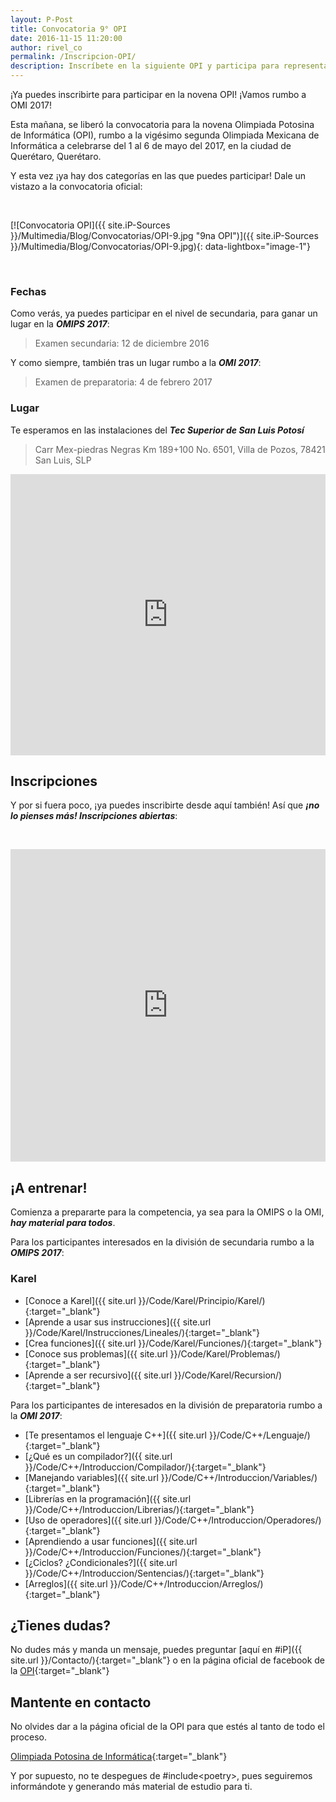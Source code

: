 ```yaml
---
layout: P-Post
title: Convocatoria 9° OPI
date: 2016-11-15 11:20:00
author: rivel_co
permalink: /Inscripcion-OPI/
description: Inscríbete en la siguiente OPI y participa para representar a San Luis Potosí en la OMI 2017
---
```


¡Ya puedes inscribirte para participar en la novena OPI! ¡Vamos rumbo a OMI 2017!

Esta mañana, se liberó la convocatoria para la novena Olimpiada Potosina de Informática (OPI), rumbo a la vigésimo segunda Olimpiada Mexicana de Informática a celebrarse del 1 al 6 de mayo del 2017, en la ciudad de Querétaro, Querétaro.

Y esta vez ¡ya hay dos categorías en las que puedes participar! Dale un vistazo a la convocatoria oficial:

&nbsp;

[![Convocatoria OPI]({{ site.iP-Sources }}/Multimedia/Blog/Convocatorias/OPI-9.jpg "9na OPI")]({{ site.iP-Sources }}/Multimedia/Blog/Convocatorias/OPI-9.jpg){: data-lightbox="image-1"}

&nbsp;

### Fechas

Como verás, ya puedes participar en el nivel de secundaria, para ganar un lugar en la ***OMIPS 2017***:

> Examen secundaria: 12 de diciembre 2016

Y como siempre, también tras un lugar rumbo a la ***OMI 2017***:

> Examen de preparatoria: 4 de febrero 2017

### Lugar

Te esperamos en las instalaciones del ***Tec Superior de San Luis Potosí***

> Carr Mex-piedras Negras Km 189+100 No. 6501, Villa de Pozos, 78421 San Luis, SLP

<iframe src="https://www.google.com/maps/embed?pb=!1m14!1m8!1m3!1d14790.32314873999!2d-100.87177632701416!3d22.06562608766251!3m2!1i1024!2i768!4f13.1!3m3!1m2!1s0x0%3A0x716b9ca157887020!2sInstituto+Tecnol%C3%B3gico+Superior+De+San+Luis+Potos%C3%AD!5e0!3m2!1ses!2smx!4v1479936925950" width="100%" height="450" frameborder="0" style="border:0" allowfullscreen></iframe>

## Inscripciones

Y por si fuera poco, ¡ya puedes inscribirte desde aquí también! Así que ***¡no lo pienses más! Inscripciones abiertas***:

&nbsp;

<iframe src="https://docs.google.com/forms/d/e/1FAIpQLSee248qVs7JFj7TsZP_tAky55vT4Lit9hZHM6pxFKFYYgtxqQ/viewform?embedded=true" width="100%" height="500" frameborder="0" marginheight="0" marginwidth="0">Cargando...</iframe>

## ¡A entrenar!

Comienza a prepararte para la competencia, ya sea para la OMIPS o la OMI, ***hay material para todos***.

Para los participantes interesados en la división de secundaria rumbo a la ***OMIPS 2017***:

### Karel

- [Conoce a Karel]({{ site.url }}/Code/Karel/Principio/Karel/){:target="_blank"}
- [Aprende a usar sus instrucciones]({{ site.url }}/Code/Karel/Instrucciones/Lineales/){:target="_blank"}
- [Crea funciones]({{ site.url }}/Code/Karel/Funciones/){:target="_blank"}
- [Conoce sus problemas]({{ site.url }}/Code/Karel/Problemas/){:target="_blank"}
- [Aprende a ser recursivo]({{ site.url }}/Code/Karel/Recursion/){:target="_blank"}

Para los participantes de interesados en la división de preparatoria rumbo a la ***OMI 2017***:

- [Te presentamos el lenguaje C++]({{ site.url }}/Code/C++/Lenguaje/){:target="_blank"}
- [¿Qué es un compilador?]({{ site.url }}/Code/C++/Introduccion/Compilador/){:target="_blank"}
- [Manejando variables]({{ site.url }}/Code/C++/Introduccion/Variables/){:target="_blank"}
- [Librerías en la programación]({{ site.url }}/Code/C++/Introduccion/Librerias/){:target="_blank"}
- [Uso de operadores]({{ site.url }}/Code/C++/Introduccion/Operadores/){:target="_blank"}
- [Aprendiendo a usar funciones]({{ site.url }}/Code/C++/Introduccion/Funciones/){:target="_blank"}
- [¿Ciclos? ¿Condicionales?]({{ site.url }}/Code/C++/Introduccion/Sentencias/){:target="_blank"}
- [Arreglos]({{ site.url }}/Code/C++/Introduccion/Arreglos/){:target="_blank"}

## ¿Tienes dudas?

No dudes más y manda un mensaje, puedes preguntar [aquí en #iP]({{ site.url }}/Contacto/){:target="_blank"} 
o en la página oficial de facebook de la [OPI](https://www.facebook.com/olimpiada.potosina.de.informatica){:target="_blank"}

## Mantente en contacto

No olvides dar <i class="fa fa-thumbs-o-up" aria-hidden="true"></i> a la página oficial de la OPI para que estés al tanto de todo el proceso.

<i class="fa fa-facebook-square" aria-hidden="true"></i> [Olimpiada Potosina de Informática](https://www.facebook.com/olimpiada.potosina.de.informatica){:target="_blank"}

Y por supuesto, no te despegues de \#include&lt;<span>poetry</span>&gt;, pues seguiremos informándote y generando más material de estudio para ti.
